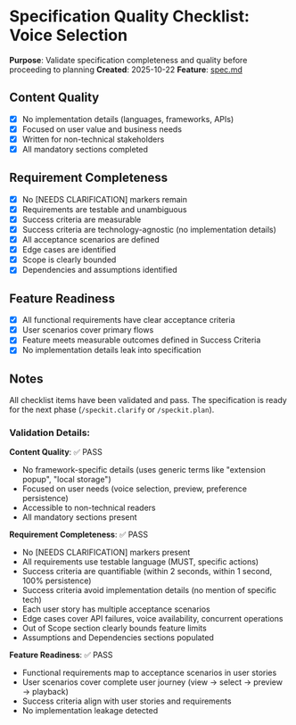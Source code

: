 # Specification Quality Checklist: Voice Selection

**Purpose**: Validate specification completeness and quality before proceeding to planning
**Created**: 2025-10-22
**Feature**: [spec.md](../spec.md)

## Content Quality

- [x] No implementation details (languages, frameworks, APIs)
- [x] Focused on user value and business needs
- [x] Written for non-technical stakeholders
- [x] All mandatory sections completed

## Requirement Completeness

- [x] No [NEEDS CLARIFICATION] markers remain
- [x] Requirements are testable and unambiguous
- [x] Success criteria are measurable
- [x] Success criteria are technology-agnostic (no implementation details)
- [x] All acceptance scenarios are defined
- [x] Edge cases are identified
- [x] Scope is clearly bounded
- [x] Dependencies and assumptions identified

## Feature Readiness

- [x] All functional requirements have clear acceptance criteria
- [x] User scenarios cover primary flows
- [x] Feature meets measurable outcomes defined in Success Criteria
- [x] No implementation details leak into specification

## Notes

All checklist items have been validated and pass. The specification is ready for the next phase (`/speckit.clarify` or `/speckit.plan`).

### Validation Details:

**Content Quality**: ✅ PASS
- No framework-specific details (uses generic terms like "extension popup", "local storage")
- Focused on user needs (voice selection, preview, preference persistence)
- Accessible to non-technical readers
- All mandatory sections present

**Requirement Completeness**: ✅ PASS
- No [NEEDS CLARIFICATION] markers present
- All requirements use testable language (MUST, specific actions)
- Success criteria are quantifiable (within 2 seconds, within 1 second, 100% persistence)
- Success criteria avoid implementation details (no mention of specific tech)
- Each user story has multiple acceptance scenarios
- Edge cases cover API failures, voice availability, concurrent operations
- Out of Scope section clearly bounds feature limits
- Assumptions and Dependencies sections populated

**Feature Readiness**: ✅ PASS
- Functional requirements map to acceptance scenarios in user stories
- User scenarios cover complete user journey (view → select → preview → playback)
- Success criteria align with user stories and requirements
- No implementation leakage detected
